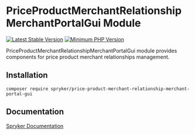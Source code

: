 # PriceProductMerchantRelationshipMerchantPortalGui Module
[![Latest Stable Version](https://poser.pugx.org/spryker/price-product-merchant-relationship-merchant-portal-gui/v/stable.svg)](https://packagist.org/packages/spryker/price-product-merchant-relationship-merchant-portal-gui)
[![Minimum PHP Version](https://img.shields.io/badge/php-%3E%3D%208.3-8892BF.svg)](https://php.net/)

PriceProductMerchantRelationshipMerchantPortalGui module provides components for price product merchant relationships management.

## Installation

```
composer require spryker/price-product-merchant-relationship-merchant-portal-gui
```

## Documentation

[Spryker Documentation](https://docs.spryker.com)
